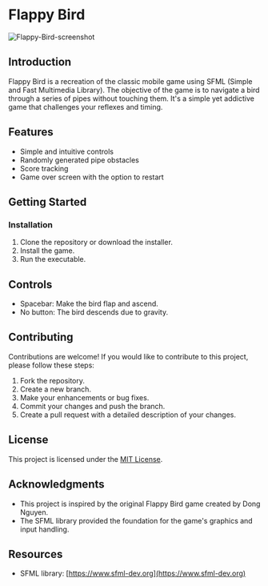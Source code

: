 # Flappy Bird

![Flappy-Bird-screenshot](https://github.com/Lucimad007/Flappy-Bird/assets/122006049/6eee1b8b-f919-4bd3-ab6b-a5e351780608)


## Introduction
Flappy Bird is a recreation of the classic mobile game using SFML (Simple and Fast Multimedia Library). The objective of the game is to navigate a bird through a series of pipes without touching them. It's a simple yet addictive game that challenges your reflexes and timing.

## Features
- Simple and intuitive controls
- Randomly generated pipe obstacles
- Score tracking
- Game over screen with the option to restart

## Getting Started

### Installation
1. Clone the repository or download the installer.
2. Install the game.
3. Run the executable.
   
## Controls
- Spacebar: Make the bird flap and ascend.
- No button: The bird descends due to gravity.

## Contributing
Contributions are welcome! If you would like to contribute to this project, please follow these steps:
1. Fork the repository.
2. Create a new branch.
3. Make your enhancements or bug fixes.
4. Commit your changes and push the branch.
5. Create a pull request with a detailed description of your changes.

## License
This project is licensed under the [MIT License](LICENSE).

## Acknowledgments
- This project is inspired by the original Flappy Bird game created by Dong Nguyen.
- The SFML library provided the foundation for the game's graphics and input handling.

## Resources
- SFML library: [https://www.sfml-dev.org](https://www.sfml-dev.org)

